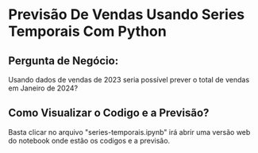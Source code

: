 # Previsão De Vendas Usando Series Temporais Com Python

## Pergunta de Negócio:
Usando dados de vendas de 2023 seria possível prever o total de vendas em Janeiro de 2024?

## Como Visualizar o Codigo e a Previsão?
Basta clicar no arquivo "series-temporais.ipynb" irá abrir uma versão web do notebook onde estão os codigos e a previsão.
